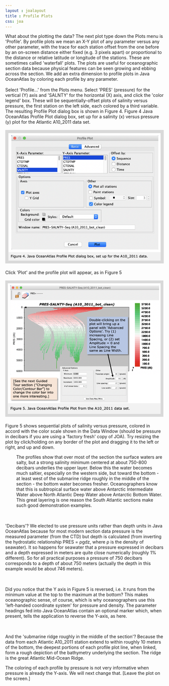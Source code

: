 ```yaml
---
layout : joalayout
title : Profile Plots
css: joa
---
```


<p>What about the plotting the data? The next plot type down the Plots menu is 'Profile'. By profile plots we mean an X-Y plot of any parameter versus any other parameter, with the trace for each station offset from the one before by an on-screen distance either fixed (e.g. 3 pixels apart) or proportional to the distance or relative latitude or longitude of the stations. These are sometimes called 'waterfall' plots. The plots are useful for oceanographic section data because physical features can be seen growing and ebbing across the section. We add an extra dimension to profile plots in Java OceanAtlas by coloring each profile by any parameter.
	<br><br>
	Select 'Profile...' from the Plots menu. Select 'PRES' (pressure) for the vertical (Y) axis and 'SALNTY' for the horizontal (X) axis, and click the 'color legend' box. These will be sequentially-offset plots of salinity versus pressure, the first station on the left side, each colored by a third variable. The resulting Profile Plot dialog box is shown in Figure 4. Figure 4 Java OceanAtlas Profile Plot dialog box, set up for a salinity (x) versus pressure (y) plot for the Atlantic A10_2011 data set.
<br><br>
    <img alt="Gt_fig-05" class="gt_image" src="assets/images/fig4.png"><br>
<br>	
	Click 'Plot' and the profile plot will appear, as in Figure 5
		<br><br>
   <img alt="Gt_fig-05" class="gt_image" src="assets/images/fig5.png">
<br>
<br>
Figure 5 shows sequential plots of salinity versus pressure, colored in accord with the color scale shown in the Data Window (should be pressure in decibars if you are using a 'factory fresh' copy of JOA). Try resizing the plot by click/holding on any border of the plot and dragging it to the left or right, and up and down.</p>

<p class="oceanography_text" style="padding-left:35px;">The profiles show that over most of the section the surface waters are salty, but a strong salinity minimum centered at about 750-800 decibars underlies the upper layer. Below this the water becomes much saltier, especially on the western side, but toward the bottom - at least west of the submarine ridge roughly in the middle of the section - the bottom water becomes fresher. Oceanographers know that this is subtropical surface water above Antarctic Intermediate Water above North Atlantic Deep Water above Antarctic Bottom Water. This great layering is one reason the South Atlantic sections make such good demonstration examples.	

<br><br>'Decibars'? We elected to use pressure units rather than depth units in Java OceanAtlas because for most modern section data pressure is the measured parameter (from the CTD) but depth is calculated (from inverting the hydrostatic relationship PRES = ρgdz, where ρ is the density of seawater). It so happens for seawater that a pressure expressed in decibars and a depth expressed in meters are quite close numerically (roughly 1% different). So for all practical purposes a pressure of 750 decibars corresponds to a depth of about 750 meters (actually the depth in this example would be about 746 meters).

<br><br>Did you notice that the Y axis in Figure 5 is reversed, i.e. it runs from the minimum value at the top to the maximum at the bottom? This makes oceanographic sense, of course, which is why oceanographers use this 'left-handed coordinate system' for pressure and density. The parameter headings fed into Java OceanAtlas contain an optional marker which, when present, tells the application to reverse the Y-axis, as here.

<br><br>And the 'submarine ridge roughly in the middle of the section'? Because the data from each Atlantic A10_2011 station extend to within roughly 10 meters of the bottom, the deepest portions of each profile plot line, when linked, form a rough depiction of the bathymetry underlying the section. The ridge is the great Atlantic Mid-Ocean Ridge.</p>

<p>The coloring of each profile by pressure is not very informative when pressure is already the Y-axis. We will next change that. [Leave the plot on the screen.]</p>

